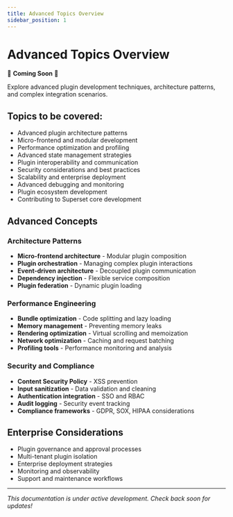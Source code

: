 ```yaml
---
title: Advanced Topics Overview
sidebar_position: 1
---
```


<!--
Licensed to the Apache Software Foundation (ASF) under one
or more contributor license agreements.  See the NOTICE file
distributed with this work for additional information
regarding copyright ownership.  The ASF licenses this file
to you under the Apache License, Version 2.0 (the
"License"); you may not use this file except in compliance
with the License.  You may obtain a copy of the License at

  http://www.apache.org/licenses/LICENSE-2.0

Unless required by applicable law or agreed to in writing,
software distributed under the License is distributed on an
"AS IS" BASIS, WITHOUT WARRANTIES OR CONDITIONS OF ANY
KIND, either express or implied.  See the License for the
specific language governing permissions and limitations
under the License.
-->

# Advanced Topics Overview

🚧 **Coming Soon** 🚧

Explore advanced plugin development techniques, architecture patterns, and complex integration scenarios.

## Topics to be covered:

- Advanced plugin architecture patterns
- Micro-frontend and modular development
- Performance optimization and profiling
- Advanced state management strategies
- Plugin interoperability and communication
- Security considerations and best practices
- Scalability and enterprise deployment
- Advanced debugging and monitoring
- Plugin ecosystem development
- Contributing to Superset core development

## Advanced Concepts

### Architecture Patterns
- **Micro-frontend architecture** - Modular plugin composition
- **Plugin orchestration** - Managing complex plugin interactions
- **Event-driven architecture** - Decoupled plugin communication
- **Dependency injection** - Flexible service composition
- **Plugin federation** - Dynamic plugin loading

### Performance Engineering
- **Bundle optimization** - Code splitting and lazy loading
- **Memory management** - Preventing memory leaks
- **Rendering optimization** - Virtual scrolling and memoization
- **Network optimization** - Caching and request batching
- **Profiling tools** - Performance monitoring and analysis

### Security and Compliance
- **Content Security Policy** - XSS prevention
- **Input sanitization** - Data validation and cleaning
- **Authentication integration** - SSO and RBAC
- **Audit logging** - Security event tracking
- **Compliance frameworks** - GDPR, SOX, HIPAA considerations

## Enterprise Considerations

- Plugin governance and approval processes
- Multi-tenant plugin isolation
- Enterprise deployment strategies
- Monitoring and observability
- Support and maintenance workflows

---

*This documentation is under active development. Check back soon for updates!*
